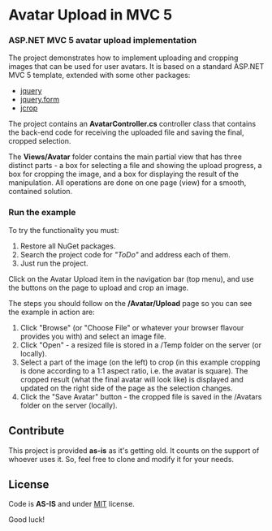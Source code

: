 # Avatar Upload in MVC 5 #

### ASP.NET MVC 5 avatar upload implementation ###

The project demonstrates how to implement uploading and cropping images that can be used for user avatars.
It is based on a standard ASP.NET MVC 5 template, extended with some other packages: 
- [jquery](https://jquery.com/)
- [jquery.form](https://github.com/malsup/form)
- [jcrop](http://github.com/tapmodo/Jcrop)

The project contains an **AvatarController.cs** controller class that contains the back-end code
for receiving the uploaded file and saving the final, cropped selection.

The **Views/Avatar** folder contains the main partial view that has three distinct parts - a box
for selecting a file and showing the upload progress, a box for cropping the image,
and a box for displaying the result of the manipulation. All operations are done on one page (view)
for a smooth, contained solution.

### Run the example ###

To try the functionality you must:
1. Restore all NuGet packages.
2. Search the project code for *"ToDo"* and address each of them.
3. Just run the project.

Click on the Avatar Upload item in the navigation bar (top menu), and use the buttons on the page 
to upload and crop an image.

The steps you should follow on the **/Avatar/Upload** page so you can see the example in action are:

1. Click "Browse" (or "Choose File" or whatever your browser flavour provides you with) and select an image file.
2. Click "Open" - a resized file is stored in a /Temp folder on the server (or locally).
3. Select a part of the image (on the left) to crop (in this example cropping is done according to a 1:1 
   aspect ratio, i.e. the avatar is square).  The cropped result (what the final avatar will look like) is 
   displayed and updated on the right side of the page as the selection changes.
4. Click the "Save Avatar" button - the cropped file is saved in the /Avatars folder on the server (locally).

## Contribute
This project is provided **as-is** as it's getting old. It counts on the support of whoever uses it. 
So, feel free to clone and modify it for your needs. 

## License
Code is **AS-IS** and under [MIT](License.md) license.

Good luck!

